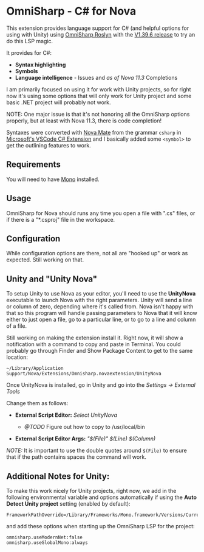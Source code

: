 # OmniSharp - C# for Nova

This extension provides language support for C# (and helpful options for using with Unity) using [OmniSharp Roslyn](https://github.com/OmniSharp/omnisharp-roslyn) with the [V1.39.6 release](https://github.com/OmniSharp/omnisharp-roslyn/releases/) to try an do this LSP magic.

It provides for C#:

 * **Syntax highlighting**
 * **Symbols**
 * **Language intelligence** - Issues and _as of Nova 11.3_ Completions

I am primarily focused on using it for work with Unity projects, so for right now it's using some options that will only work for Unity project and some basic .NET project will probably not work.

NOTE: One major issue is that it's not honoring all the OmniSharp options properly, but at least with Nova 11.3, there is code completion!

Syntaxes were converted with [Nova Mate](https://github.com/gredman/novamate) from the grammar `csharp` in [Microsoft's VSCode C# Extension](https://github.com/microsoft/vscode/blob/main/extensions/csharp/syntaxes/csharp.tmLanguage.json) and I basically added some `<symbol>` to get the outlining features to work.

## Requirements

You will need to have [Mono](https://www.mono-project.com/download/stable/) installed.

## Usage

OmniSharp for Nova should runs any time you open a file with ".cs" files, or if there is a "*.csproj" file in the workspace.

## Configuration

While configuration options are there, not all are "hooked up" or work as expected. Still working on that.

## Unity and "Unity Nova"

To setup Unity to use Nova as your editor, you'll need to use the **UnityNova** executable to launch Nova with the right parameters.
Unity will send a line or column of zero, depending where it's called from.
Nova isn't happy with that so this program will handle passing parameters to Nova that it will know either to just open a file, go to a particular line, or to go to a line and column of a file.

Still working on making the extension install it. Right now, it will show a notification with a command to copy and paste in Terminal.
You could probably go through Finder and Show Package Content to get to the same location:

`~/Library/Application Support/Nova/Extensions/Omnisharp.novaextension/UnityNova`

Once UnityNova is installed, go in Unity and go into the *Settings -> External Tools*

Change them as follows:

  * **External Script Editor:** *Select UnityNova*

    * _@TODO_ Figure out how to copy to /usr/local/bin

  * **External Script Editor Args:** *"$(File)" $(Line) $(Column)*

*NOTE:* It is important to use the double quotes around `$(File)` to ensure that if the path contains spaces the command will work.

## Additional Notes for Unity:

To make this work nicely for Unity projects, right now, we add in the following environmental variable and options automatically if using the **Auto Detect Unity project** setting (enabled by default):

```
FrameworkPathOverride=/Library/Frameworks/Mono.framework/Versions/Current
```

and add these options when starting up the OmniSharp LSP for the project:

```
omnisharp.useModernNet:false
omnisharp.useGlobalMono:always
```


<!--
### What happens?

Who knows... but here's some notes for me...

Take a look at:

`~/.vscode/extensions/ms-dotnettools.csharp-1.25.0-darwin-arm64/.omnisharp/1.39.0/omnisharp/`

Default [RoslynExtensionOptions](https://github.com/OmniSharp/omnisharp-roslyn/blob/master/src/OmniSharp.Shared/Options/RoslynExtensionsOptions.cs)

```
{
	"RoslynExtensionsOptions":{
		"EnableDecompilationSupport":false,
		"EnableAnalyzersSupport":false,
		"EnableImportCompletion":false,
		"EnableAsyncCompletion":false,
		"DocumentAnalysisTimeoutMs":30000,
		"DiagnosticWorkersThreadCount":15,
		"AnalyzeOpenDocumentsOnly":false,
		"InlayHintsOptions":{
			"EnableForParameters":false,
			"ForLiteralParameters":false,
			"ForIndexerParameters":false,
			"ForObjectCreationParameters":false,
			"ForOtherParameters":false,
			"SuppressForParametersThatDifferOnlyBySuffix":false,
			"SuppressForParametersThatMatchMethodIntent":false,
			"SuppressForParametersThatMatchArgumentName":false,
			"EnableForTypes":false,
			"ForImplicitVariableTypes":false,
			"ForLambdaParameterTypes":false,
			"ForImplicitObjectCreation":false
		},
		"LocationPaths":null
	},
	"FormattingOptions":{
		"OrganizeImports":false,
		"EnableEditorConfigSupport":false,
		"NewLine":"\\n",
		"UseTabs":false,
		"TabSize":4,
		"IndentationSize":4,
		"SpacingAfterMethodDeclarationName":false,
		"SeparateImportDirectiveGroups":false,
		"SpaceWithinMethodDeclarationParenthesis":false,
		"SpaceBetweenEmptyMethodDeclarationParentheses":false,
		"SpaceAfterMethodCallName":false,
		"SpaceWithinMethodCallParentheses":false,
		"SpaceBetweenEmptyMethodCallParentheses":false,
		"SpaceAfterControlFlowStatementKeyword":true,
		"SpaceWithinExpressionParentheses":false,
		"SpaceWithinCastParentheses":false,
		"SpaceWithinOtherParentheses":false,
		"SpaceAfterCast":false,
		"SpaceBeforeOpenSquareBracket":false,
		"SpaceBetweenEmptySquareBrackets":false,
		"SpaceWithinSquareBrackets":false,
		"SpaceAfterColonInBaseTypeDeclaration":true,
		"SpaceAfterComma":true,
		"SpaceAfterDot":false,
		"SpaceAfterSemicolonsInForStatement":true,
		"SpaceBeforeColonInBaseTypeDeclaration":true,
		"SpaceBeforeComma":false,
		"SpaceBeforeDot":false,
		"SpaceBeforeSemicolonsInForStatement":false,
		"SpacingAroundBinaryOperator":"single",
		"IndentBraces":false,
		"IndentBlock":true,
		"IndentSwitchSection":true,
		"IndentSwitchCaseSection":true,
		"IndentSwitchCaseSectionWhenBlock":true,
		"LabelPositioning":"oneLess",
		"WrappingPreserveSingleLine":true,
		"WrappingKeepStatementsOnSingleLine":true,
		"NewLinesForBracesInTypes":true,
		"NewLinesForBracesInMethods":true,
		"NewLinesForBracesInProperties":true,
		"NewLinesForBracesInAccessors":true,
		"NewLinesForBracesInAnonymousMethods":true,
		"NewLinesForBracesInControlBlocks":true,
		"NewLinesForBracesInAnonymousTypes":true,
		"NewLinesForBracesInObjectCollectionArrayInitializers":true,
		"NewLinesForBracesInLambdaExpressionBody":true,
		"NewLineForElse":true,
		"NewLineForCatch":true,
		"NewLineForFinally":true,
		"NewLineForMembersInObjectInit":true,
		"NewLineForMembersInAnonymousTypes":true,
		"NewLineForClausesInQuery":true
	},
	"FileOptions":{
		"SystemExcludeSearchPatterns":[
			"**/node_modules/**/*",
			"**/bin/**/*",
			"**/obj/**/*",
			"**/.git/**/*"
		],
		"ExcludeSearchPatterns":[
		]
	},
	"RenameOptions":{
		"RenameOverloads":false,
		"RenameInStrings":false,
		"RenameInComments":false
	},
	"ImplementTypeOptions":{
		"InsertionBehavior":0,
		"PropertyGenerationBehavior":0
	},
	"DotNetCliOptions":{
		"LocationPaths":null
	},
	"Plugins":{
		"LocationPaths":null
	}
}
```
-->